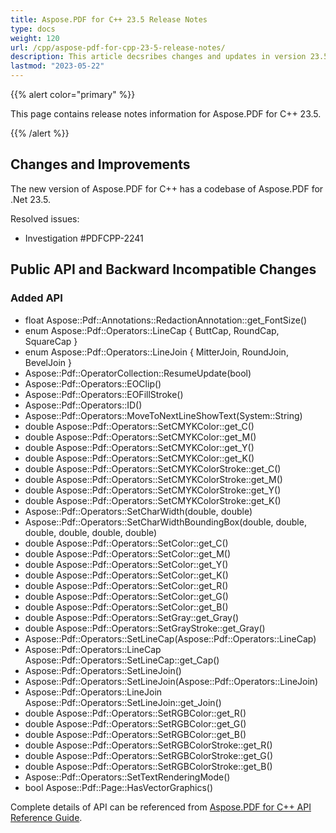 ```yaml
---
title: Aspose.PDF for C++ 23.5 Release Notes
type: docs
weight: 120
url: /cpp/aspose-pdf-for-cpp-23-5-release-notes/
description: This article decsribes changes and updates in version 23.5 of Aspose.PDF for C++ library
lastmod: "2023-05-22"
---
```

{{% alert color="primary" %}}

This page contains release notes information for Aspose.PDF for C++ 23.5.

{{% /alert %}}

## Changes and Improvements

The new version of Aspose.PDF for C++ has a codebase of Aspose.PDF for .Net 23.5.

Resolved issues:

* Investigation #PDFCPP-2241

## Public API and Backward Incompatible Changes

### Added API

* float Aspose::Pdf::Annotations::RedactionAnnotation::get_FontSize()
* enum Aspose::Pdf::Operators::LineCap { ButtCap, RoundCap, SquareCap }
* enum Aspose::Pdf::Operators::LineJoin { MitterJoin, RoundJoin, BevelJoin }
* Aspose::Pdf::OperatorCollection::ResumeUpdate(bool)
* Aspose::Pdf::Operators::EOClip()
* Aspose::Pdf::Operators::EOFillStroke()
* Aspose::Pdf::Operators::ID()
* Aspose::Pdf::Operators::MoveToNextLineShowText(System::String)
* double Aspose::Pdf::Operators::SetCMYKColor::get_C()
* double Aspose::Pdf::Operators::SetCMYKColor::get_M()
* double Aspose::Pdf::Operators::SetCMYKColor::get_Y()
* double Aspose::Pdf::Operators::SetCMYKColor::get_K()
* double Aspose::Pdf::Operators::SetCMYKColorStroke::get_C()
* double Aspose::Pdf::Operators::SetCMYKColorStroke::get_M()
* double Aspose::Pdf::Operators::SetCMYKColorStroke::get_Y()
* double Aspose::Pdf::Operators::SetCMYKColorStroke::get_K()
* Aspose::Pdf::Operators::SetCharWidth(double, double)
* Aspose::Pdf::Operators::SetCharWidthBoundingBox(double, double, double, double, double, double)
* double Aspose::Pdf::Operators::SetColor::get_C()
* double Aspose::Pdf::Operators::SetColor::get_M()
* double Aspose::Pdf::Operators::SetColor::get_Y()
* double Aspose::Pdf::Operators::SetColor::get_K()
* double Aspose::Pdf::Operators::SetColor::get_R()
* double Aspose::Pdf::Operators::SetColor::get_G()
* double Aspose::Pdf::Operators::SetColor::get_B()
* double Aspose::Pdf::Operators::SetGray::get_Gray()
* double Aspose::Pdf::Operators::SetGrayStroke::get_Gray()
* Aspose::Pdf::Operators::SetLineCap(Aspose::Pdf::Operators::LineCap)
* Aspose::Pdf::Operators::LineCap Aspose::Pdf::Operators::SetLineCap::get_Cap() 
* Aspose::Pdf::Operators::SetLineJoin()
* Aspose::Pdf::Operators::SetLineJoin(Aspose::Pdf::Operators::LineJoin)
* Aspose::Pdf::Operators::LineJoin Aspose::Pdf::Operators::SetLineJoin::get_Join()
* double Aspose::Pdf::Operators::SetRGBColor::get_R()
* double Aspose::Pdf::Operators::SetRGBColor::get_G()
* double Aspose::Pdf::Operators::SetRGBColor::get_B()
* double Aspose::Pdf::Operators::SetRGBColorStroke::get_R()
* double Aspose::Pdf::Operators::SetRGBColorStroke::get_G()
* double Aspose::Pdf::Operators::SetRGBColorStroke::get_B()
* Aspose::Pdf::Operators::SetTextRenderingMode()
* bool Aspose::Pdf::Page::HasVectorGraphics()

Complete details of API can be referenced from [Aspose.PDF for C++ API Reference Guide](https://reference.aspose.com/pdf/cpp).
